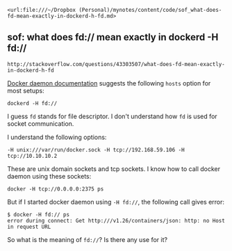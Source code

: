 	<url:file:///~/Dropbox (Personal)/mynotes/content/code/sof_what-does-fd-mean-exactly-in-dockerd-h-fd.md>

## sof: what does fd:// mean exactly in dockerd -H fd://

	http://stackoverflow.com/questions/43303507/what-does-fd-mean-exactly-in-dockerd-h-fd

[Docker daemon documentation][1] suggests the following `hosts` option for most setups:

	dockerd -H fd://

I guess `fd` stands for file descriptor. I don't understand how `fd` is used for socket communication. 

I understand the following options:

	-H unix:///var/run/docker.sock -H tcp://192.168.59.106 -H tcp://10.10.10.2

These are unix domain sockets and tcp sockets. I know how to call docker daemon using these sockets:

	docker -H tcp://0.0.0.0:2375 ps

But if I started docker daemon using `-H fd://`, the following call gives error:

	$ docker -H fd:// ps
	error during connect: Get http:///v1.26/containers/json: http: no Host in request URL

So what is the meaning of `fd://`? Is there any use for it?

[1]: https://docs.docker.com/engine/reference/commandline/dockerd/#daemon-socket-option

